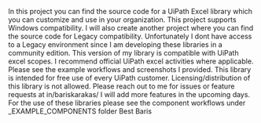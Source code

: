 In this project you can find the source code for a UiPath Excel library which you can customize and use in your organization. This project supports Windows compatibility. I will also create another project where you can find the source code for Legacy compatibility. Unfortunately I dont have access to a Legacy environment since I am developing these libraries in a community edition. This version of my library is compatible with UiPath excel scopes. I recommend official UiPath excel activities where applicable. Please see the example workflows and screenshots I provided. This library is intended for free use of every UiPath customer. Licensing/distribution of this library is not allowed. Please reach out to me for issues or feature requests at in/bariskarakas/ I will add more features in the upcoming days. For the use of these libraries please see the component workflows under _EXAMPLE_COMPONENTS folder Best Baris

